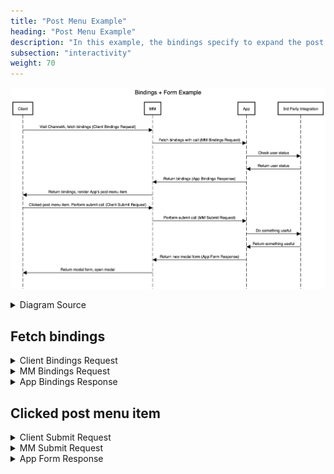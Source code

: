 ```yaml
---
title: "Post Menu Example"
heading: "Post Menu Example"
description: "In this example, the bindings specify to expand the post the user clicks on."
subsection: "interactivity"
weight: 70
---
```


![binding-form-diagram.png](flow.png)

<details><summary>Diagram Source</summary>

https://sequencediagram.org

```
title Bindings + Form Example

Client->MM: Visit ChannelA, fetch bindings (Client Bindings Request)
MM->App:Fetch bindings with call (MM Bindings Request)
App->3rd Party Integration:Check user status
3rd Party Integration->App:Return user status
App->MM:Return bindings (App Bindings Response)
MM->Client:Return bindings, render App's post menu item
Client->MM:Clicked post menu item. Perform submit call (Client Submit Request)
MM->App:Perform submit call (MM Submit Request)
App->3rd Party Integration:Do something useful
3rd Party Integration->App:Return something useful
App->MM:Return new modal form (App Form Response)
MM->Client:Return modal form, open modal
```
</details>

## Fetch bindings

<details><summary>Client Bindings Request</summary>

`GET /plugins/com.mattermost.apps/api/v1/bindings?channel_id=ei748ohj3ig4ijofs5tr47wozh&scope=webapp`
</details>

<details><summary>MM Bindings Request</summary>

`POST /plugins/com.mattermost.apps/example/hello/bindings`
```json
{
    "path": "/bindings",
    "context": {
        "app_id": "helloworld",
        "bot_user_id": "i4wzxbk1hbbufq8rnecso96oxr",
        "acting_user_id": "81bqom3kjjbo7bcjcnzs6dc8uh",
        "user_id": "81bqom3kjjbo7bcjcnzs6dc8uh",
        "team_id": "",
        "channel_id": "ytqokpzzcinszf7ywrbdfitusw",
        "mattermost_site_url": "http://localhost:8065",
        "user_agent": "webapp",
        "bot_access_token": "gcn6r3ac178zbxwiw5pc38e8zc"
    }
}
```
</details>

<details><summary>App Bindings Response</summary>

```json
{
    "type": "ok",
    "data": [
        {
            "location": "/post_menu",
            "bindings": [
                {
                    "location": "send-button",
                    "icon": "http://localhost:8080/static/icon.png",
                    "label": "send hello message",
                    "call": {
                        "path": "/send-modal",
                        "expand": {
                            "post": "all"
                        }
                    }
                }
            ]
        }
    ]
}
```
</details>

## Clicked post menu item

<details><summary>Client Submit Request</summary>

`POST /plugins/com.mattermost.apps/api/v1/call`
```json
{
    "path": "/send-modal/submit",
    "expand": {
        "post": "all"
    },
    "context": {
        "app_id": "helloworld",
        "location": "send-button",
        "channel_id": "ytqokpzzcinszf7ywrbdfitusw",
        "team_id": "t35b8k7hginoujwn76tfatue5e",
        "post_id": "jysnx7byebf49yxx1uynefajiy",
        "root_id": "",
        "user_agent": "webapp"
    }
}
```
</details>

<details><summary>MM Submit Request</summary>

`POST /plugins/com.mattermost.apps/example/hello/send/submit`
```json
{
    "path": "/send-modal/submit",
    "expand": {
        "post": "all"
    },
    "context": {
        "app_id": "helloworld",
        "location": "send-button",
        "bot_user_id": "i4wzxbk1hbbufq8rnecso96oxr",
        "acting_user_id": "81bqom3kjjbo7bcjcnzs6dc8uh",
        "team_id": "t35b8k7hginoujwn76tfatue5e",
        "channel_id": "ytqokpzzcinszf7ywrbdfitusw",
        "post_id": "jysnx7byebf49yxx1uynefajiy",
        "mattermost_site_url": "http://localhost:8065",
        "user_agent": "webapp",
        "bot_access_token": "sqo3nwt377ys3co78jzye3cwmw",
        "post": {
            "id": "jysnx7byebf49yxx1uynefajiy",
            "create_at": 1616447014367,
            "update_at": 1616447014367,
            "edit_at": 0,
            "delete_at": 0,
            "is_pinned": false,
            "user_id": "81bqom3kjjbo7bcjcnzs6dc8uh",
            "channel_id": "ytqokpzzcinszf7ywrbdfitusw",
            "root_id": "",
            "parent_id": "",
            "original_id": "",
            "message": "Hey I have a question",
            "type": "",
            "props": {},
            "hashtags": "",
            "pending_post_id": "",
            "reply_count": 0,
            "last_reply_at": 0,
            "participants": null
        }
    }
}
```
</details>

<details><summary>App Form Response</summary>

```json
{
    "type": "form",
    "form": {
        "title": "Hello, world!",
        "icon": "http://localhost:8080/static/icon.png",
        "fields": [
            {
                "type": "text",
                "name": "message",
                "label": "message"
            },
            {
                "type": "user",
                "name": "user",
                "label": "user",
                "refresh": true
            },
            {
                "type": "dynamic_select",
                "name": "lookup",
                "label": "lookup"
            }
        ],
        "call": {
            "path": "/send"
        }
    }
}
```
</details>
